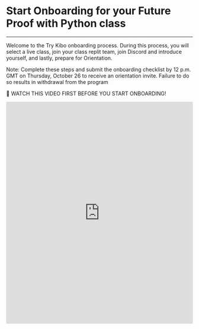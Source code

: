 # Start Onboarding for your Future Proof with Python class

---
Welcome to the Try Kibo onboarding process. During this process, you will select a live class, join your class replit team, join Discord and introduce yourself, and lastly, prepare for Orientation.


Note: Complete these steps and submit the onboarding checklist by 12 p.m. GMT on Thursday, October 26 to receive an orientation invite. Failure to do so results in withdrawal from the program


<aside>

🚨 WATCH THIS VIDEO FIRST BEFORE YOU START ONBOARDING!

</aside>
<div style="position: relative; height: 100%; width: 100%;">
  <iframe width="100%" height="600" src="https://www.youtube.com/embed/zAP2o31dWVI" frameborder="0" allow="accelerometer; autoplay; clipboard-write; encrypted-media; gyroscope; picture-in-picture; web-share" allowfullscreen></iframe>
</div>


## Sign up for a live class

This is a mandatory weekly Zoom class for problem-solving and learning with peers and an instructor. They are 90-minutes long, and will happen on Wednesdays and Thursdays

<aside>

📢 Select your preferred live class time by clicking on the link to register. You should **only sign up for one class!**

</aside>

>

| Time (in GMT) | Day | Sign-up Link |
| --- | --- | --- |
| 4:30pm GMT | Wednesdays | <a href="https://lu.ma/fpwp10-stanley-a" target="_blank"> Live class A</a> |
| 3:30pm GMT | Thursdays | <a href="https://lu.ma/fpwp10-stanley-b" target="_blank"> Live class B</a> |

>

## Join Replit team
<aside>

🛠️ During Try Kibo, you will write your code and submit in Replit. It has everything you need to build and run computer programs in Python

</aside>

You have already created a Replit account during the admissions challenge. Now, you need to join the Replit team so you will be able to access your work in class. To prepare to use Replit in class:

1. Go to [replit.com](https://replit.com)
2. Select "Log in" at the top right corner to login to your account
3. [Click this link](https://replit.com/teams/join/owybwnrmkykgiawoynfdqlktvpmroiar-tk10-fpwp) to join the Replit team for the class.


## Join Discord, introduce yourself, and submit the checklist form

Discord is our community platform. It's where you will communicate and connect with your peers and instructors. Once the program starts, all communication from the Kibo team will be through Discord, so joining is mandatory.

Here are the things that you must do as soon as you join Discord:
- Introduce yourself in the #introductions channel
- Update your Discord profile with your first name and last initial e.g., "Labake A", "Sydney W"
- Submit the onboarding checklist

### Join Try Kibo discord server

- If you already have a Discord account, [log in](https://discord.com/login). Otherwise, create an account and verify it via email. Check your spam folder if the email is not in your inbox
- Join the Kibo School Discord server: **[https://discord.gg/MwnzVFbFGC](https://discord.gg/MwnzVFbFGC).**
- As you join the discord server, follow the steps until you submit the onboarding checklist


We’re excited to see you at Orientation! Only those who submit the checklist form on or before **12 p.m. GMT. Thursday, October 26** will get an invite to the mandatory orientation.

---
### Orientation date: Friday, 27th October from 3 - 5:30pm GMT. Mark your calendar 
